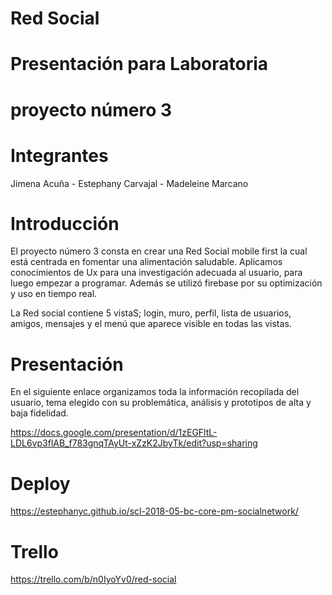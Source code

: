 # Red Social

# Presentación para Laboratoria 
# proyecto número 3



# Integrantes
Jimena Acuña - Estephany Carvajal - Madeleine Marcano



# Introducción 
El proyecto número 3 consta en crear una Red Social mobile first la cual está centrada en fomentar una alimentación saludable. Aplicamos conocimientos de Ux para una investigación adecuada al usuario, para luego empezar a programar. Además se utilizó firebase por su optimización y uso en tiempo real. 

La Red social contiene 5 vistaS; login, muro, perfil, lista de usuarios, amigos, mensajes y el menú que aparece visible en todas las vistas.



# Presentación
En el siguiente enlace organizamos toda la información recopilada del usuario, tema elegido con su problemática, análisis y prototipos de alta y baja fidelidad.

https://docs.google.com/presentation/d/1zEGFltL-LDL6vp3flAB_f783gnqTAyUt-xZzK2JbyTk/edit?usp=sharing



# Deploy
https://estephanyc.github.io/scl-2018-05-bc-core-pm-socialnetwork/



# Trello
https://trello.com/b/n0IyoYv0/red-social




